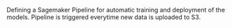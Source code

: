 Defining a Sagemaker Pipeline for automatic training and deployment of the models. 
Pipeline is triggered everytime new data is uploaded to S3.
